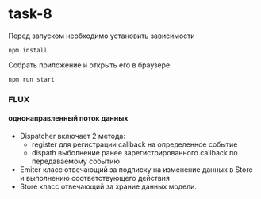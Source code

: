 # task-8

Перед запуском необходимо установить зависимости

`npm install`

Собрать приложение и открыть его в браузере:

 `npm run start`


### FLUX
#### однонаправленный поток данных

+ Dispatcher включает 2 метода:
  - register для регистрации callback на определенное событие
  - dispath выболнение ранее зарегистрированного callback по передаваемому событию
+ Emiter класс отвечающий за подписку на изменение данных в Store и выполнению соответствующего действия
+ Store класс отвечающий за храние данных модели.
